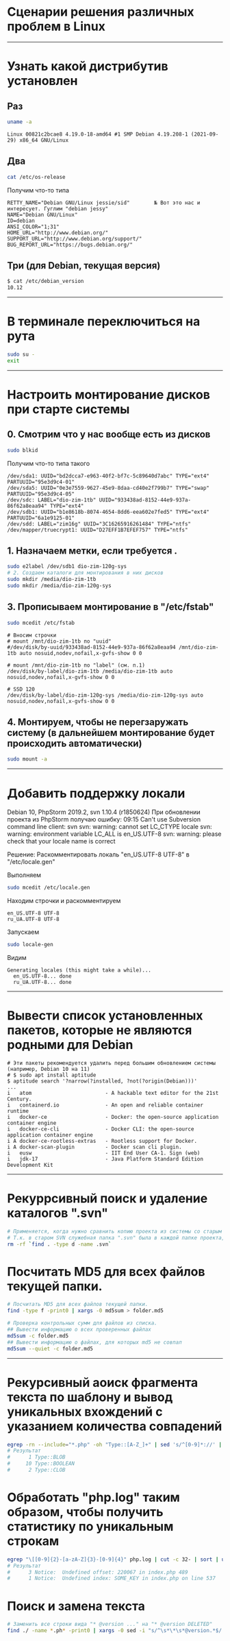<h1>Сценарии решения различных проблем в Linux</h1>

<hr/>

# Узнать какой дистрибутив установлен

## Раз

```BASH
uname -a
```
```TEXT
Linux 00821c2bcae8 4.19.0-18-amd64 #1 SMP Debian 4.19.208-1 (2021-09-29) x86_64 GNU/Linux
```

## Два

```BASH
cat /etc/os-release
```
Получим что-то типа
```TEXT
RETTY_NAME="Debian GNU/Linux jessie/sid"        № Вот это нас и интересует. Гуглим "debian jessy"
NAME="Debian GNU/Linux"
ID=debian
ANSI_COLOR="1;31"
HOME_URL="http://www.debian.org/"
SUPPORT_URL="http://www.debian.org/support/"
BUG_REPORT_URL="https://bugs.debian.org/"
```

## Три (для Debian, текущая версия)
```bash
$ cat /etc/debian_version
10.12
```

<hr/>

# В терминале переключиться на рута 

```BASH
sudo su -
exit
```	
<hr/>

# Настроить монтирование дисков при старте системы

## 0. Смотрим что у нас вообще есть из дисков

```BASH
sudo blkid 
```
Получим что-то типа такого	
```TEXT
/dev/sda1: UUID="bd2dcca7-e963-40f2-bf7c-5c89640d7abc" TYPE="ext4" PARTUUID="95e3d9c4-01"
/dev/sda5: UUID="0e3e7559-9627-45e9-8daa-cd40e2f799b7" TYPE="swap" PARTUUID="95e3d9c4-05"
/dev/sdc: LABEL="dio-zim-1tb" UUID="933438ad-8152-44e9-937a-86f62a8eaa94" TYPE="ext4"
/dev/sdb1: UUID="b1e8618b-8074-4654-8dd6-eea602e7fed5" TYPE="ext4" PARTUUID="6a1e9125-01"
/dev/sdd: LABEL="zim16g" UUID="3C16265916261484" TYPE="ntfs"
/dev/mapper/truecrypt1: UUID="D27EFF1B7EFEF757" TYPE="ntfs"
```
	
## 1. Назначаем метки, если требуется .

```BASH
sudo e2label /dev/sdb1 dio-zim-120g-sys
# 2. Создаем каталоги для монтирования в них дисков
sudo mkdir /media/dio-zim-1tb
sudo mkdir /media/dio-zim-120g-sys
```

## 3. Прописываем монтирование в "/etc/fstab"

```BASH
sudo mcedit /etc/fstab
```

```TEXT
# Вносим строчки
# mount /mnt/dio-zim-1tb по "uuid"
#/dev/disk/by-uuid/933438ad-8152-44e9-937a-86f62a8eaa94 /mnt/dio-zim-1tb auto nosuid,nodev,nofail,x-gvfs-show 0 0

# mount /mnt/dio-zim-1tb по "label" (см. п.1)
/dev/disk/by-label/dio-zim-1tb /media/dio-zim-1tb auto nosuid,nodev,nofail,x-gvfs-show 0 0

# SSD 120
/dev/disk/by-label/dio-zim-120g-sys /media/dio-zim-120g-sys auto nosuid,nodev,nofail,x-gvfs-show 0 0
```

## 4. Монтируем, чтобы не перегзаружать систему (в дальнейшем монтирование будет происходить автоматически)
```BASH
sudo mount -a
```

<hr/>

# Добавить поддержку локали

Debian 10, PhpStorm 2019.2, svn 1.10.4 (r1850624)
При обновлении проекта из PhpStorm получаю ошибку:
09:15	Can't use Subversion command line client: svn
			svn: warning: cannot set LC_CTYPE locale
			svn: warning: environment variable LC_ALL is en_US.UTF-8
			svn: warning: please check that your locale name is correct
      
Решение:
Раскомментировать локаль "en_US.UTF-8 UTF-8" в "/etc/locale.gen"

Выполняем
```bash
sudo mcedit /etc/locale.gen 
```
Находим строчки и раскомментируем
```TEXT
en_US.UTF-8 UTF-8
ru_UA.UTF-8 UTF-8
```
Запускаем
```BASH
sudo locale-gen
```
Видим
```TEXT
Generating locales (this might take a while)...
  en_US.UTF-8... done
  ru_UA.UTF-8... done
```

<hr/>

# Вывести список установленных пакетов, которые не являются родными для Debian
```
# Эти пакеты рекомендуется удалить перед большим обновлением системы (например, Debian 10 на 11)
# $ sudo apt install aptitude 
$ aptitude search '?narrow(?installed, ?not(?origin(Debian)))'
...
i   atom                        - A hackable text editor for the 21st Century.                                                                                             
i   containerd.io               - An open and reliable container runtime                                                                                                   
i   docker-ce                   - Docker: the open-source application container engine                                                                                     
i   docker-ce-cli               - Docker CLI: the open-source application container engine                                                                                 
i A docker-ce-rootless-extras   - Rootless support for Docker.                                                                                                             
i A docker-scan-plugin          - Docker scan cli plugin.                                                                                                                  
i   eusw                        - IIT End User CA-1. Sign (web)                                                                                                            
i   jdk-17                      - Java Platform Standard Edition Development Kit                         
```

<hr/>

# Рекуррсивный поиск и удаление каталогов ".svn"

```bash
# Применяется, когда нужно сравнить копию проекта из системы со старым SVN (< 1.6.7)
# Т.к. в старом SVN служебная папка ".svn" была в каждой папке проекта, что мешает сравнению. 
rm -rf `find . -type d -name .svn`
```

# Посчитать MD5 для всех файлов текущей папки.

```bash
# Посчитать MD5 для всех файлов текущей папки.
find -type f -print0 | xargs -0 md5sum > folder.md5

# Проверка контрольных сумм для файлов из списка.
## Вывести информацию о всех проверенных файлах
md5sum -c folder.md5 
## Вывести информацию о файлах, для которых md5 не совпал 
md5sum --quiet -c folder.md5
```

<hr/>

# Рекурсивный аоиск фрагмента текста по шаблону и вывод уникальных вхождений с указанием количества совпадений

```bash
egrep -rn --include="*.php" -oh "Type::[A-Z_]+" | sed 's/^[0-9]*://' | sort | uniq -c
# Результат
#      1 Type::BLOB
#     10 Type::BOOLEAN
#      2 Type::CLOB
```

# Обработать "php.log" таким образом, чтобы получить статистику по уникальным строкам

```bash
egrep "\[[0-9]{2}-[a-zA-Z]{3}-[0-9]{4}" php.log | cut -c 32- | sort | uniq -c | sort -r -nk 1 > php-log-stat.txt
# Результат
#      3 Notice:  Undefined offset: 220067 in index.php 489
#      1 Notice:  Undefined index: SOME_KEY in index.php on line 537
```

# Поиск и замена текста

```bash
# Заменить все строки вида "* @version ..." на "* @version DELETED"
find ./ -name *.ph* -print0 | xargs -0 sed -i "s/^\s*\*\s*@version.*$/ * @version DELETED/g"
```
